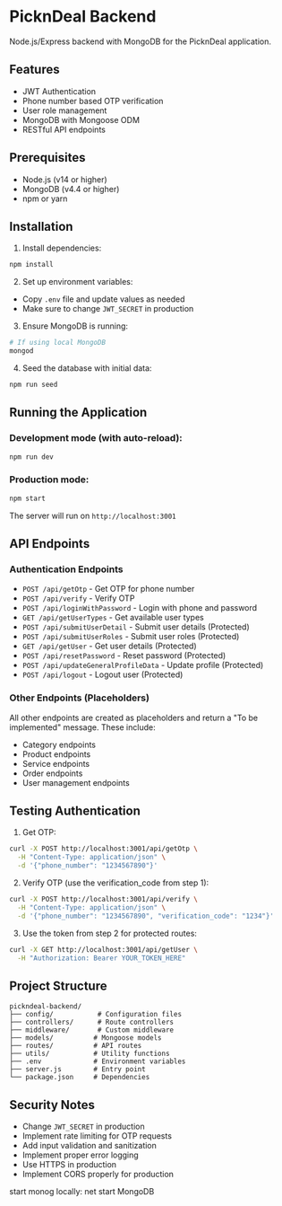 # PicknDeal Backend

Node.js/Express backend with MongoDB for the PicknDeal application.

## Features

- JWT Authentication
- Phone number based OTP verification
- User role management
- MongoDB with Mongoose ODM
- RESTful API endpoints

## Prerequisites

- Node.js (v14 or higher)
- MongoDB (v4.4 or higher)
- npm or yarn

## Installation

1. Install dependencies:
```bash
npm install
```

2. Set up environment variables:
- Copy `.env` file and update values as needed
- Make sure to change `JWT_SECRET` in production

3. Ensure MongoDB is running:
```bash
# If using local MongoDB
mongod
```

4. Seed the database with initial data:
```bash
npm run seed
```

## Running the Application

### Development mode (with auto-reload):
```bash
npm run dev
```

### Production mode:
```bash
npm start
```

The server will run on `http://localhost:3001`

## API Endpoints

### Authentication Endpoints

- `POST /api/getOtp` - Get OTP for phone number
- `POST /api/verify` - Verify OTP
- `POST /api/loginWithPassword` - Login with phone and password
- `GET /api/getUserTypes` - Get available user types
- `POST /api/submitUserDetail` - Submit user details (Protected)
- `POST /api/submitUserRoles` - Submit user roles (Protected)
- `GET /api/getUser` - Get user details (Protected)
- `POST /api/resetPassword` - Reset password (Protected)
- `POST /api/updateGeneralProfileData` - Update profile (Protected)
- `POST /api/logout` - Logout user (Protected)

### Other Endpoints (Placeholders)

All other endpoints are created as placeholders and return a "To be implemented" message. These include:
- Category endpoints
- Product endpoints
- Service endpoints
- Order endpoints
- User management endpoints

## Testing Authentication

1. Get OTP:
```bash
curl -X POST http://localhost:3001/api/getOtp \
  -H "Content-Type: application/json" \
  -d '{"phone_number": "1234567890"}'
```

2. Verify OTP (use the verification_code from step 1):
```bash
curl -X POST http://localhost:3001/api/verify \
  -H "Content-Type: application/json" \
  -d '{"phone_number": "1234567890", "verification_code": "1234"}'
```

3. Use the token from step 2 for protected routes:
```bash
curl -X GET http://localhost:3001/api/getUser \
  -H "Authorization: Bearer YOUR_TOKEN_HERE"
```

## Project Structure

```
pickndeal-backend/
├── config/           # Configuration files
├── controllers/      # Route controllers
├── middleware/       # Custom middleware
├── models/          # Mongoose models
├── routes/          # API routes
├── utils/           # Utility functions
├── .env             # Environment variables
├── server.js        # Entry point
└── package.json     # Dependencies
```

## Security Notes

- Change `JWT_SECRET` in production
- Implement rate limiting for OTP requests
- Add input validation and sanitization
- Implement proper error logging
- Use HTTPS in production
- Implement CORS properly for production


start monog locally:
net start MongoDB

